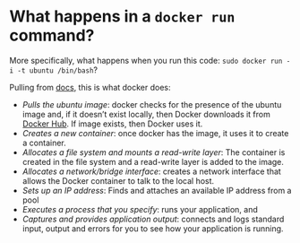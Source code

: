 # What happens in a `docker run` command?

More specifically, what happens when you run this code: `sudo docker run -i -t ubuntu /bin/bash`?

Pulling from [docs](docs.docker.com), this is what docker does:

- *Pulls the ubuntu image*: docker checks for the presence of the ubuntu image and, if it doesn’t exist locally, then Docker downloads it from [Docker Hub](hub.docker.com). If image exists, then Docker uses it.
- *Creates a new container*: once docker has the image, it uses it to create a container.
- *Allocates a file system and mounts a read-write layer*: The container is created in the file system and a read-write layer is added to the image.
- *Allocates a network/bridge interface*: creates a network interface that allows the Docker container to talk to the local host.
- *Sets up an IP address*: Finds and attaches an available IP address from a pool
- *Executes a process that you specify*: runs your application, and
- *Captures and provides application output*: connects and logs standard input, output and errors for you to see how your application is running.
